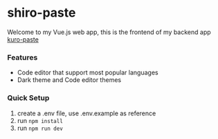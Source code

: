 # shiro-paste

Welcome to my Vue.js web app, this is the frontend of my backend app [kuro-paste](https://github.com/kuro-vale/kuro-paste)

### Features

- Code editor that support most popular languages 
- Dark theme and Code editor themes

### Quick Setup

1. create a .env file, use .env.example as reference
2. run ```npm install```
3. run ```npm run dev```